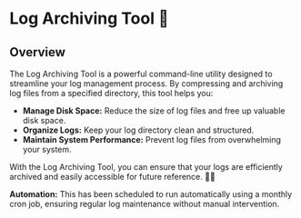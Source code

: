 # Log Archiving Tool 🚀

## Overview

The Log Archiving Tool is a powerful command-line utility designed to streamline your log management process. By compressing and archiving log files from a specified directory, this tool helps you:

- **Manage Disk Space:** Reduce the size of log files and free up valuable disk space.
- **Organize Logs:** Keep your log directory clean and structured.
- **Maintain System Performance:** Prevent log files from overwhelming your system.

With the Log Archiving Tool, you can ensure that your logs are efficiently archived and easily accessible for future reference. 📂✨

**Automation:** This has been scheduled to run automatically using a monthly cron job, ensuring regular log maintenance without manual intervention.
